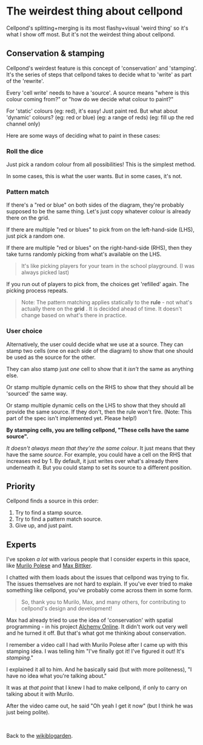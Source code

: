 # The weirdest thing about cellpond

Cellpond's splitting+merging is its most flashy+visual 'weird thing' so it's what I show off most. But it's not the weirdest thing about cellpond.

## Conservation & stamping

Cellpond's weirdest feature is this concept of 'conservation' and 'stamping'. It's the series of steps that cellpond takes to decide what to 'write' as part of the 'rewrite'.

Every 'cell write' needs to have a 'source'. A source means "where is this colour coming from?" or "how do we decide what colour to paint?"

For 'static' colours (eg: red), it's easy! Just paint red. But what about 'dynamic' colours? (eg: red or blue) (eg: a range of reds) (eg: fill up the red channel only)

Here are some ways of deciding what to paint in these cases:

### Roll the dice

Just pick a random colour from all possibilities! This is the simplest method.

In some cases, this is what the user wants. But in some cases, it's not.

### Pattern match

If there's a "red or blue" on both sides of the diagram, they're probably supposed to be the same thing. Let's just copy whatever colour is already there on the grid.

If there are multiple "red or blues" to pick from on the left-hand-side (LHS), just pick a random one.

If there are multiple "red or blues" on the right-hand-side (RHS), then they take turns randomly picking from what's available on the LHS.
 
> It's like picking players for your team in the school playground. (I was always picked last)

If you run out of players to pick from, the choices get 'refilled' again. The picking process repeats.

> Note: The pattern matching applies statically to the **rule** - not what's actually there on the **grid** . It is decided ahead of time. It doesn't change based on what's there in practice.

### User choice

Alternatively, the user could decide what we use at a source. They can stamp two cells (one on each side of the diagram) to show that one should be used as the source for the other.

They can also stamp just *one* cell to show that it *isn't* the same as anything else.

Or stamp multiple dynamic cells on the RHS to show that they should all be 'sourced' the same way.

Or stamp multiple dynamic cells on the LHS to show that they should all provide the same source. If they don't, then the rule won't fire. (Note: This part of the spec isn't implemented yet. Please help!)

**By stamping cells, you are telling cellpond, "These cells have the same source".**

*It doesn't always mean that they're the same colour*. It just means that they have the same *source*. For example, you could have a cell on the RHS that increases red by 1. By default, it just writes over what's already there underneath it. But you could stamp to set its source to a different position.

## Priority

Cellpond finds a source in this order:

1. Try to find a stamp source.
2. Try to find a pattern match source.
3. Give up, and just paint.

## Experts

I've spoken *a lot* with various people that I consider experts in this space, like [Murilo Polese](http://www.murilopolese.com/) and [Max Bittker](https://maxbittker.com).

I chatted with them loads about the issues that cellpond was trying to fix. The issues themselves are not hard to explain. If you've ever tried to make something like cellpond, you've probably come across them in some form.

> So, thank you to Murilo, Max, and many others, for contributing to cellpond's design and development!

Max had already tried to use the idea of 'conservation' with spatial programming - in his project [Alchemy Online](https://maxbittker.itch.io/alchemy-online). It didn't work out very well and he turned it off. But that's what got me thinking about conservation.

I remember a video call I had with Murilo Polese after I came up with this stamping idea. I was telling him "I've finally got it! I've figured it out! It's *stamping*."

I explained it all to him. And he basically said (but with more politeness), "I have no idea what you're talking about."

It was at *that point* that I knew I had to make cellpond, if only to carry on talking about it with Murilo.

After the video came out, he said "Oh yeah I get it now" (but I think he was just being polite).

<br>

Back to the [wikiblogarden](/wikiblogarden).
